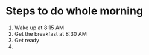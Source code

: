 # Steps to do whole morning 

1. Wake up at 8:15 AM
2. Get the breakfast at 8:30 AM
3. Get ready
4. 